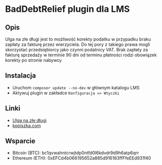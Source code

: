 # BadDebtRelief plugin dla LMS

## Opis

Ulga na złe długi jest to możliwość korekty podatku w przypadku braku zapłaty za fakturę przez wierzyciela. Do tej pory z takiego prawa mogli skorzystać przedsiębiorcy jako czynni podatnicy VAT. Brak zapłaty za fakturę sprzedaży w terminie 90 dni od terminu płatności rodzi obowiązek korekty po stronie nabywcy

## Instalacja 

* Uruchom `composer update --no-dev` w głównym katalogu LMS
* Aktywuj plugin w zakładce `Konfiguracja => Wtyczki`

## Linki

* [Ulga na złe długi](https://www.biznes.gov.pl/pl/publikacje/2310-ulga-podatkowa-za-zle-dlugi)
* [kopiszka.com](http://kopiszka.com/)

## Wsparcie

* Bitcoin (BTC): bc1qvwahntcrwjtdp0ntfd0l6kdvdr9d9h6atp6qrr
* Ethereum (ETH): 0xEFCd4b066195652a885d916183ffFfeEEd931f40